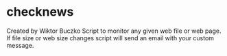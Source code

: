 # checknews
Created by Wiktor Buczko
Script to monitor any given web file or web page. If file size or web size changes script will send an email with your custom message.
